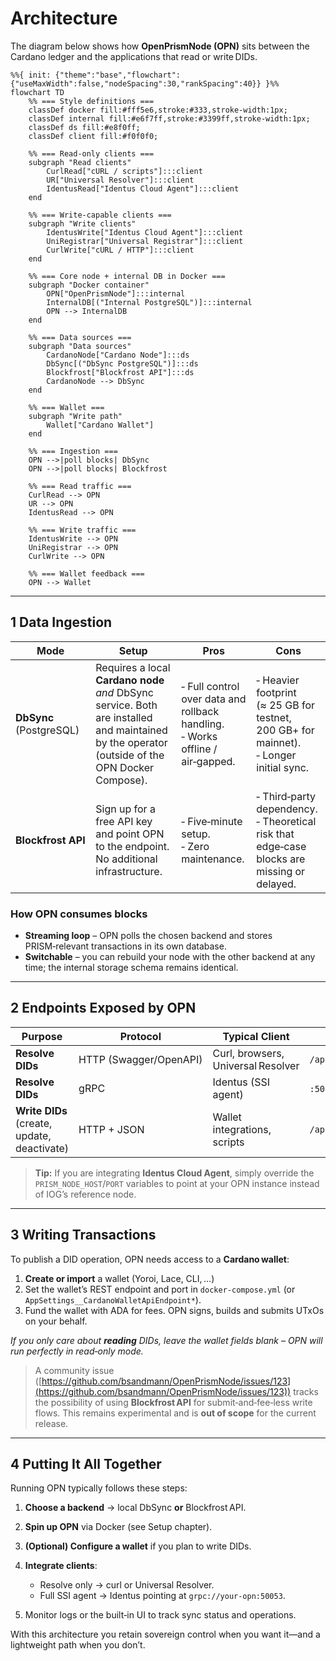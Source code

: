 # Architecture

The diagram below shows how **OpenPrismNode (OPN)** sits between the Cardano ledger and the applications that read or write DIDs.

```mermaid
%%{ init: {"theme":"base","flowchart":{"useMaxWidth":false,"nodeSpacing":30,"rankSpacing":40}} }%%
flowchart TD
    %% === Style definitions ===
    classDef docker fill:#fff5e6,stroke:#333,stroke-width:1px;
    classDef internal fill:#e6f7ff,stroke:#3399ff,stroke-width:1px;
    classDef ds fill:#e8f0ff;
    classDef client fill:#f0f0f0;

    %% === Read-only clients ===
    subgraph "Read clients"
        CurlRead["cURL / scripts"]:::client
        UR["Universal Resolver"]:::client
        IdentusRead["Identus Cloud Agent"]:::client
    end

    %% === Write-capable clients ===
    subgraph "Write clients"
        IdentusWrite["Identus Cloud Agent"]:::client
        UniRegistrar["Universal Registrar"]:::client
        CurlWrite["cURL / HTTP"]:::client
    end

    %% === Core node + internal DB in Docker ===
    subgraph "Docker container"
        OPN["OpenPrismNode"]:::internal
        InternalDB[("Internal PostgreSQL")]:::internal
        OPN --> InternalDB
    end

    %% === Data sources ===
    subgraph "Data sources"
        CardanoNode["Cardano Node"]:::ds
        DbSync[("DbSync PostgreSQL")]:::ds
        Blockfrost["Blockfrost API"]:::ds
        CardanoNode --> DbSync
    end

    %% === Wallet ===
    subgraph "Write path"
        Wallet["Cardano Wallet"]
    end

    %% === Ingestion ===
    OPN -->|poll blocks| DbSync
    OPN -->|poll blocks| Blockfrost

    %% === Read traffic ===
    CurlRead --> OPN
    UR --> OPN
    IdentusRead --> OPN

    %% === Write traffic ===
    IdentusWrite --> OPN
    UniRegistrar --> OPN
    CurlWrite --> OPN

    %% === Wallet feedback ===
    OPN --> Wallet
```

---

## 1 Data Ingestion

| Mode                    | Setup                                                                                                                                          | Pros                                                                             | Cons                                                                                          |
| ----------------------- | ---------------------------------------------------------------------------------------------------------------------------------------------- | -------------------------------------------------------------------------------- | --------------------------------------------------------------------------------------------- |
| **DbSync** (PostgreSQL) | Requires a local **Cardano node** *and* DbSync service. Both are installed and maintained by the operator (outside of the OPN Docker Compose). | ‑ Full control over data and rollback handling.<br>‑ Works offline / air‑gapped. | ‑ Heavier footprint (≈ 25 GB for testnet, 200 GB+ for mainnet).<br>‑ Longer initial sync.     |
| **Blockfrost API**      | Sign up for a free API key and point OPN to the endpoint. No additional infrastructure.                                                        | ‑ Five‑minute setup.<br>‑ Zero maintenance.                                      | ‑ Third‑party dependency.<br>‑ Theoretical risk that edge‑case blocks are missing or delayed. |

### How OPN consumes blocks

* **Streaming loop** – OPN polls the chosen backend and stores PRISM‑relevant transactions in its own database.
* **Switchable** – you can rebuild your node with the other backend at any time; the internal storage schema remains identical.

---

## 2 Endpoints Exposed by OPN

| Purpose                                     | Protocol               | Typical Client                     | Path or Port                |
| ------------------------------------------- | ---------------------- | ---------------------------------- | --------------------------- |
| **Resolve DIDs**                            | HTTP (Swagger/OpenAPI) | Curl, browsers, Universal Resolver | `/api/v1/identifiers/{did}` |
| **Resolve DIDs**                            | gRPC                   | Identus (SSI agent)                | `:50053` (default)          |
| **Write DIDs** (create, update, deactivate) | HTTP + JSON            | Wallet integrations, scripts       | `/api/v1/operations/*`      |

> **Tip:** If you are integrating **Identus Cloud Agent**, simply override the `PRISM_NODE_HOST`/`PORT` variables to point at your OPN instance instead of IOG’s reference node.

---

## 3 Writing Transactions

To publish a DID operation, OPN needs access to a **Cardano wallet**:

1. **Create or import** a wallet (Yoroi, Lace, CLI, …)
2. Set the wallet’s REST endpoint and port in `docker‑compose.yml` (or `AppSettings__CardanoWalletApiEndpoint*`).
3. Fund the wallet with ADA for fees. OPN signs, builds and submits UTxOs on your behalf.

*If you only care about **reading** DIDs, leave the wallet fields blank – OPN will run perfectly in read‑only mode.*

> A community issue ([https://github.com/bsandmann/OpenPrismNode/issues/123](https://github.com/bsandmann/OpenPrismNode/issues/123)) tracks the possibility of using **Blockfrost API** for submit‑and‑fee‑less write flows. This remains experimental and is **out of scope** for the current release.

---

## 4 Putting It All Together

Running OPN typically follows these steps:

1. **Choose a backend** → local DbSync **or** Blockfrost API.
2. **Spin up OPN** via Docker (see Setup chapter).
3. **(Optional) Configure a wallet** if you plan to write DIDs.
4. **Integrate clients**:

    * Resolve only → curl or Universal Resolver.
    * Full SSI agent → Identus pointing at `grpc://your‑opn:50053`.
5. Monitor logs or the built‑in UI to track sync status and operations.

With this architecture you retain sovereign control when you want it—and a lightweight path when you don’t.
